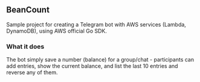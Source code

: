 ## BeanCount

Sample project for creating a Telegram bot with AWS services (Lambda, DynamoDB), using AWS official Go SDK.

### What it does

The bot simply save a number (balance) for a group/chat - participants can add entries, show the current balance, and list the last 10 entries and reverse any of them.